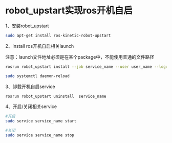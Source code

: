 # robot_upstart实现ros开机自启

1、安装robot_upstart

```bash
sudo apt-get install ros-kinetic-robot-upstart
```

2、install ros开机自启相关launch

注意：launch文件地址必须是在某个package中，不能使用普通的文件路径

```bash
rosrun robot_upstart install --job service_name --user user_name --logdir log_dir package_name/launch/xxx.launch

sudo systemctl daemon-reload
```

3、卸载开机自启service

```bash
rosrun robot_upstart uninstall  service_name
```

4、开启/关闭相关service

```bash
#开启
sudo service service_name start

#关闭
sudo service service_name stop
```

